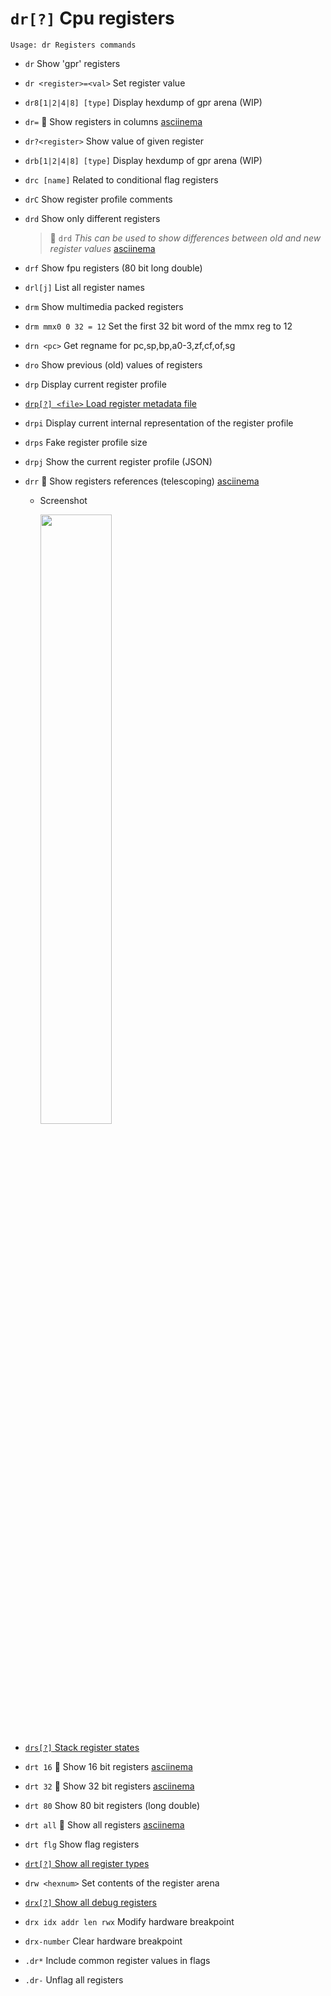 <!-- TITLE: dr -->

#  `dr[?]` Cpu registers


```text
Usage: dr Registers commands
```


- `dr` Show 'gpr' registers
- `dr <register>=<val>` Set register value
- `dr8[1|2|4|8] [type]` Display hexdump of gpr arena (WIP)
- `dr=` 🚀 Show registers in columns [asciinema](https://asciinema.org/a/3pB3XIR48Lyz5XF9XTgbWTmWz)
- `dr?<register>` Show value of given register
- `drb[1|2|4|8] [type]` Display hexdump of gpr arena (WIP)
- `drc [name]` Related to conditional flag registers
- `drC` Show register profile comments
- `drd`  Show only different registers
  > 🚀 `drd` _This can be used to show differences between old and new register values_ [asciinema](https://asciinema.org/a/A0Ki2qX9DKajCU0tD5QA8N2P9)
- `drf` Show fpu registers (80 bit long double)
- `drl[j]` List all register names
- `drm` Show multimedia packed registers
- `drm mmx0 0 32 = 12` Set the first 32 bit word of the mmx reg to 12
- `drn <pc>` Get regname for pc,sp,bp,a0-3,zf,cf,of,sg
- `dro` Show previous (old) values of registers
- `drp` Display current register profile

- [ `drp[?] <file>` Load register metadata file](/options/d/dr/drp)

- `drpi` Display current internal representation of the register profile
- `drps` Fake register profile size
- `drpj` Show the current register profile (JSON)
- `drr` 🚀 Show registers references (telescoping) [asciinema](https://asciinema.org/a/s1bOy1oWQrKMMtPNIJ44Pr0UO)
  - Screenshot

    <img src="/uploads/small-d/drr.png" width="50%">

- [ `drs[?]` Stack register states](/options/d/dr/drs)

- `drt 16` 🚀 Show 16 bit registers [asciinema](https://asciinema.org/a/JBBPfzyiUsK34yLus1aIPK4Rk)
- `drt 32` 🚀 Show 32 bit registers [asciinema](https://asciinema.org/a/JBBPfzyiUsK34yLus1aIPK4Rk)
- `drt 80` Show 80 bit registers (long double)
- `drt all` 🚀 Show all registers [asciinema](https://asciinema.org/a/JBBPfzyiUsK34yLus1aIPK4Rk)
- `drt flg` Show flag registers

- [ `drt[?]` Show all register types](/options/d/dr/drt)

- `drw <hexnum>` Set contents of the register arena

- [ `drx[?]` Show all debug registers](/options/d/dr/drx)

- `drx idx addr len rwx` Modify hardware breakpoint
- `drx-number` Clear hardware breakpoint
- `.dr*` Include common register values in flags
- `.dr-` Unflag all registers

<p hidden>dr dr8 dr= dr? drb drc drC drd drf drl drm drn dro drpdrpi drps drpj drr drs drt drw drX drx .dr</p>